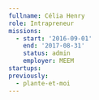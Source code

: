 ```yaml
---
fullname: Célia Henry
role: Intrapreneur
missions:
  - start: '2016-09-01'
    end: '2017-08-31'
    status: admin
    employer: MEEM
startups:
previously:
  - plante-et-moi
---
```

